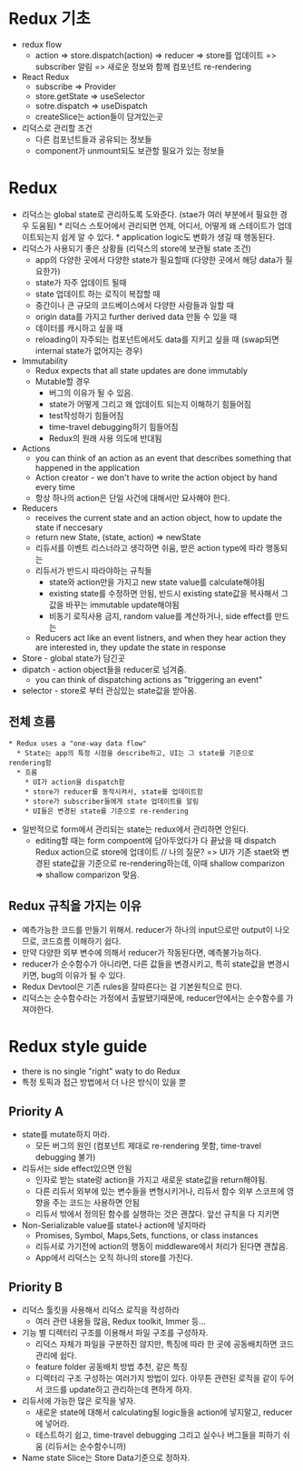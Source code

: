 # Redux 기초 

  * redux flow
    * action => store.dispatch(action) => reducer => store를 업데이트 => subscriber 알림 => 새로운 정보와 함께 컴포넌트 re-rendering
  * React Redux
    * subscribe => Provider
    * store.getState => useSelector
    * sotre.dispatch => useDispatch
    * createSlice는 action들이 담겨있는곳
  * 리덕스로 관리할 조건
    * 다른 컴포넌트들과 공유되는 정보들
    * component가 unmount되도 보관할 필요가 있는 정보들

# Redux

  *  리덕스는 global state로 관리하도록 도와준다. (stae가 여러 부분에서 필요한 경우 도움됨)
    * 리덕스 스토어에서 관리되면 언제, 어디서, 어떻게 왜 스테이트가 업데이트되는지 쉽게 알 수 있다.
    * application logic도 변화가 생길 때 행동된다.
  * 리덕스가 사용되기 좋은 상황들 (리덕스의 store에 보관될 state 조건)
    * app의 다양한 곳에서 다양한 state가 필요할때 (다양한 곳에서 해당 data가 필요한가)
    * state가 자주 업데이트 될때
    * state 업데이트 하는 로직이 복잡할 때
    * 중간이나 큰 규모의 코드베이스에서 다양한 사람들과 일할 때
    * origin data를 가지고 further derived data 만들 수 있을 때
    * 데이터를 캐시하고 싶을 때
    * reloading이 자주되는 컴포넌트에서도 data를 지키고 싶을 때 (swap되면 internal state가 없어지는 경우)
  * Immutability
    * Redux expects that all state updates are done immutably
    * Mutable할 경우
      * 버그의 이유가 될 수 있음.
      * state가 어떻게 그리고 왜 업데이트 되는지 이해하기 힘들어짐
      * test작성하기 힘들어짐
      * time-travel debugging하기 힘들어짐
      * Redux의 원래 사용 의도에 반대됨
  * Actions
    * you can think of an action as an event that describes something that happened in the application
    * Action creator - we don't have to write the action object by hand every time
    * 항상 하나의 action은 단일 사건에 대해서만 묘사해야 한다.
  * Reducers
    * receives the current state and an action object, how to update the state if neccesary
    * return new State, (state, action) => newState
    * 리듀서를 이벤트 리스너라고 생각하면 쉬움, 받은 action type에 따라 행동되는
    * 리듀서가 반드시 따라야하는 규칙들
      * state와 action만을 가지고 new state value를 calculate해야됨
      * existing state를 수정하면 안됨, 반드시 existing state값을 복사해서 그 값을 바꾸는 immutable update해야됨
      * 비동기 로직사용 금지, random value를 계산하거나, side effect를 만드는
    * Reducers act like an event listners, and when they hear action they are interested in, they update the state in response
  * Store - global state가 담긴곳
  * dipatch - action object들을 reducer로 넘겨줌.
    * you can think of dispatching actions as "triggering an event"
  * selector - store로 부터 관심있는 state값을 받아옴.
  
  ## 전체 흐름
    * Redux uses a "one-way data flow"
      * State는 app의 특정 시점을 describe하고, UI는 그 state를 기준으로 rendering함
      * 흐름
        * UI가 action을 dispatch함
        * store가 reducer를 동작시켜서, state를 업데이트함
        * store가 subscriber들에게 state 업데이트를 알림
        * UI들은 변경된 state를 기준으로 re-rendering
  * 일반적으로 form에서 관리되는 state는 redux에서 관리하면 안된다.
    * editing할 때는 form compoent에 담아두었다가 다 끝났을 때 dispatch Redux action으로 store에 업데이트
// 나의 질문? => UI가 기존 staet와  변경된 state값을 기준으로 re-rendering하는데, 이때 shallow comparizon => shallow comparizon 맞음.

  ## Redux 규칙을 가지는 이유
  * 예측가능한 코드를 만들기 위해서. reducer가 하나의 input으로만 output이 나오므로, 코드흐름 이해하기 쉽다.
  * 만약 다양한 외부 변수에 의해서 reducer가 작동된다면, 예측불가능하다.
  * reducer가 순수함수가 아니라면, 다른 값들을 변경시키고, 특히 state값을 변경시키면, bug의 이유가 될 수 있다.
  * Redux Devtool은 기존 rules을 잘따른다는 걸 기본원칙으로 한다.
  * 리덕스는 순수함수라는 가정에서 출발됐기때문에, reducer안에서는 순수함수를 가져야한다.

  
# Redux style guide
  * there is no single "right" waty to do Redux
  * 특정 토픽과 접근 방법에서 더 나은 방식이 있을 뿐

  ## Priority A
  * state를 mutate하지 마라.
    * 모든 버그의 원인 (컴포넌트 제대로 re-rendering 못함, time-travel debugging 불가)
  * 리듀서는 side effect있으면 안됨
    * 인자로 받는 state랑 action을 가지고 새로운 state값을 return해야됨.
    * 다른 리듀서 외부에 있는 변수들을 변형시키거나, 리듀서 함수 외부 스코프에 영향을 주는 코드는 사용하면 안됨
    * 리듀서 밖에서 정의된 함수를 실행하는 것은 괜찮다. 앞선 규칙을 다 지키면
  * Non-Serializable value를 state나 action에 넣지마라
    * Promises, Symbol, Maps,Sets, functions, or class instances
    * 리듀서로 가기전에 action의 행동이 middleware에서 처리가 된다면 괜찮음.
    * App에서 리덕스는 오직 하나의 store를 가진다.
  
  ## Priority B
  * 리덕스 툴킷을 사용해서 리덕스 로직을 작성하라
    * 여러 관련 내용들 많음, Redux toolkit, Immer 등...
  * 기능 별 디렉터리 구조를 이용해서 파일 구조를 구성하자.
    * 리덕스 자체가 파일을 구분하진 않지만, 특징에 따라 한 곳에 공동배치하면 코드 관리에 쉽다.
    * feature folder 공동배치 방법 추천, 같은 특징
    * 디렉터리 구조 구성하는 여러가지 방법이 있다. 아무튼 관련된 로직을 같이 두어서 코드를 update하고 관리하는데 편하게 하자.
  * 리듀서에 가능한 많은 로직을 넣자.
    * 새로운 state에 대해서 calculating될 logic들을 action에 넣지말고, reducer에 넣어라.
    * 테스트하기 쉽고, time-travel debugging 그리고 실수나 버그들을 피하기 쉬움 (리듀서는 순수함수니까)
  * Name state Slice는 Store Data기준으로 정하자.